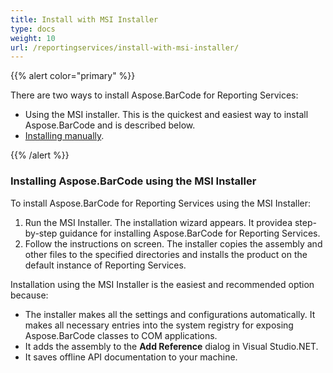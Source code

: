 ```yaml
---
title: Install with MSI Installer
type: docs
weight: 10
url: /reportingservices/install-with-msi-installer/
---
```


{{% alert color="primary" %}} 

There are two ways to install Aspose.BarCode for Reporting Services:

- Using the MSI installer. This is the quickest and easiest way to install Aspose.BarCode and is described below.
- [Installing manually](/barcode/reportingservices/install-manually-html/).

{{% /alert %}} 
### **Installing Aspose.BarCode using the MSI Installer**
To install Aspose.BarCode for Reporting Services using the MSI Installer:

1. Run the MSI Installer.
   The installation wizard appears. It providea step-by-step guidance for installing Aspose.BarCode for Reporting Services. 
1. Follow the instructions on screen.
   The installer copies the assembly and other files to the specified directories and installs the product on the default instance of Reporting Services.

Installation using the MSI Installer is the easiest and recommended option because:

- The installer makes all the settings and configurations automatically. It makes all necessary entries into the system registry for exposing Aspose.BarCode classes to COM applications.
- It adds the assembly to the **Add Reference** dialog in Visual Studio.NET.
- It saves offline API documentation to your machine.
